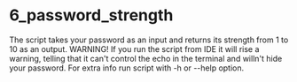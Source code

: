 # 6_password_strength
The script takes your password as an input and returns its strength from 1 to 10 as an output. WARNING! If you run the script
 from IDE it will rise a warning, telling that it can't control the echo in the terminal and willn't hide your password.
 For extra info run script with -h or --help option.